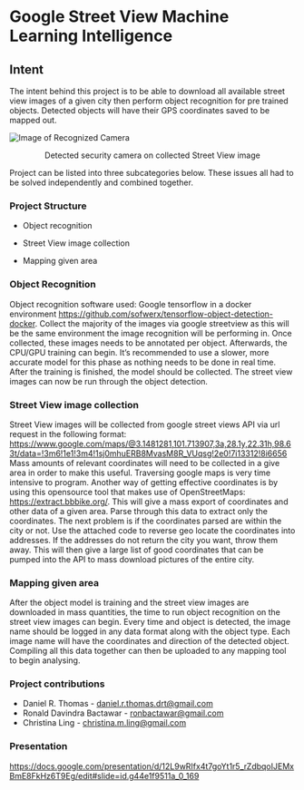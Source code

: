 # Google Street View Machine Learning Intelligence

## Intent

The intent behind this project is to be able to download all available street view images of a given city then perform object recognition for pre trained objects. Detected objects will have their GPS coordinates saved to be mapped out.

![Image of Recognized Camera](https://raw.githubusercontent.com/Daniel-R-Thomas/weekly-activity-report/master/datascience/Daniel/cam2.png)
<p align="center">Detected security camera on collected Street View image</p>

Project can be listed into three subcategories below. These issues all had to be solved independently and combined together.

### Project Structure

* Object recognition

* Street View image collection

* Mapping given area

### Object Recognition

Object recognition software used: Google tensorflow in a docker environment https://github.com/sofwerx/tensorflow-object-detection-docker. Collect the majority of the images via google streetview as this will be the same environment the image recognition will be performing in. Once collected, these images needs to be annotated per object. Afterwards, the CPU/GPU training can begin. It’s recommended to use a slower, more accurate model for this phase as nothing needs to be done in real time. After the training is finished, the model should be collected. The street view images can now be run through the object detection.


### Street View image collection

Street View images will be collected from google street views API via url request in the following format: https://www.google.com/maps/@3.1481281,101.713907,3a,28.1y,22.31h,98.63t/data=!3m6!1e1!3m4!1sj0mhuERB8MvasM8R_VUqsg!2e0!7i13312!8i6656
Mass amounts of relevant coordinates will need to be collected in a give area in order to make this useful. Traversing google maps is very time intensive to program. Another way of getting effective coordinates is by using this opensource tool that makes use of OpenStreetMaps: https://extract.bbbike.org/. This will give a mass export of coordinates and other data of a given area. Parse through this data to extract only the coordinates. The next problem is if the coordinates parsed are within the city or not. Use the attached code to reverse geo locate the coordinates into addresses. If the addresses do not return the city you want, throw them away. This will then give a large list of good coordinates that can be pumped into the API to mass download pictures of the entire city. 

### Mapping given area

After the object model is training and the street view images are downloaded in mass quantities, the time to run object recognition on the street view images can begin. Every time and object is detected, the image name should be logged in any data format along with the object type. Each image name will have the coordinates and direction of the detected object. Compiling all this data together can then be uploaded to any mapping tool to begin analysing.

### Project contributions

* Daniel R. Thomas - daniel.r.thomas.drt@gmail.com
* Ronald Davindra Bactawar - ronbactawar@gmail.com
* Christina Ling - christina.m.ling@gmail.com

### Presentation

https://docs.google.com/presentation/d/12L9wRIfx4t7goYt1r5_rZdbqoIJEMxBmE8FkHz6T9Eg/edit#slide=id.g44e1f9511a_0_169
